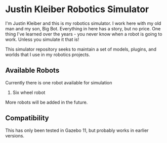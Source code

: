 
# Justin Kleiber Robotics Simulator

I'm Justin Kleiber and this is my robotics simulator. I work here with my old man and my son, Big Bot. Everything in here has a story, but no price. One thing I've learned over the years - you never know when a robot is going to work. Unless you simulate it that is!

This simulator repository seeks to maintain a set of models, plugins, and worlds that I use in my robotics projects.

## Available Robots

Currently there is one robot available for simulation

1. Six wheel robot

More robots will be added in the future.

## Compatibility

This has only been tested in Gazebo 11, but probably works in earlier versions.
